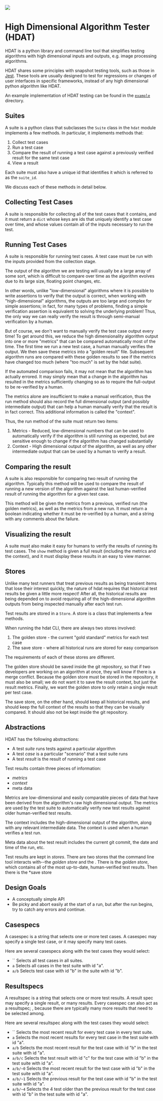 <img src="https://travis-ci.org/innolitics/hdat.svg?branch=master">

# High Dimensional Algorithm Tester (HDAT)

HDAT is a python library and command line tool that simplifies testing algorithms with high dimensional inputs and outputs, e.g. image processing algorithms.

HDAT shares some principles with snapshot testing tools, such as those in [Jest](https://facebook.github.io/jest/docs/en/snapshot-testing.html). These tools are usually designed to test for regressions or changes of user interfaces in specific frameworks, instead of any high dimensional python algorithm like HDAT.

An example implementation of HDAT testing can be found in the [`example`](https://github.com/innolitics/hdat/example) directory.

## Suites

A suite is a python class that subclasses the `Suite` class in the `hdat` module implements a few methods.  In particular, it implements methods that:

1. Collect test cases
2. Run a test case
3. Compare the result of running a test case against a previously verified
   result for the same test case
4. View a result

Each suite must also have a unique id that identifies it which is referred to as the `suite_id`.

We discuss each of these methods in detail below.

## Collecting Test Cases

A suite is responsible for collecting all of the test cases that it contains, and it must return a `dict` whose keys are ids that uniquely identify a test case over time, and whose values contain all of the inputs necessary to run the test.

## Running Test Cases

A suite is responsible for running test cases.  A test case must be run with the inputs provided from the collection stage.

The output of the algorithm we are testing will usually be a large array of some sort, which is difficult to compare over time as the algorithm evolves due to its large size, floating point changes, etc.

In other words, unlike "low-dimensional" algorithms where it is possible to write assertions to verify that the output is correct, when working with "high-dimensional" algorithms, the outputs are too large and complex for simple assertions; in fact, for many types of problems, finding a simple verification assertion is equivalent to solving the underlying problem!  Thus, the only way we can really verify the result is through semi-manual verification by a human.

But of course, we don't want to manually verify the test case output every time!  To get around this, we reduce the high dimensionality algorithm output into one or more "metrics" that can be compared automatically most of the time.  The first time we run a new test case, a human manually verifies the output.  We then save these metrics into a "golden result" file.  Subsequent algorithm runs are compared with these golden results to see if the metrics have changed too much (where "too much" is set by the hdat suite).

If the automated comparison fails, it may not mean that the algorithm has actually errored.  It may simply mean that a change in the algorithm has resulted in the metrics sufficiently changing so as to require the full-output to be re-verified by a human.

The metrics alone are insufficient to make a manual verification, thus the run method should also record the full dimensional output (and possibly intermediate output) that can help a human manually verify that the result is in fact correct.  This additional information is called the "context".

Thus, the run method of the suite must return two items:

1. Metrics - Reduced, low-dimensional numbers that can be used to automatically verify if the algorithm is still running as expected, but are sensitive enough to change if the algorithm has changed substantially
2. Context - High dimensional output of the algorithm, as well as any other intermediate output that can be used by a human to verify a result.

## Comparing the result

A suite is also responsible for comparing two result of running the algorithm.  Typically this method will be used to compare the result of running a new version of the algorithm against the last human-verified result of running the algorithm for a given test case.

This method will be given the metrics from a previous, verified run (the golden metrics), as well as the metrics from a new run.  It must return a boolean indicating whether it must be re-verified by a human, and a string with any comments about the failure.


## Visualizing the result

A suite must also make it easy for humans to verify the results of running its test cases.  The `show` method is given a full result (including the metrics and the context), and it must display these results in an easy to view manner.

## Stores

Unlike many test runners that treat previous results as being transient items that lose their interest quickly, the nature of hdat requires that historical test results be given a little more respect!  After all, the historical results are being depended on to avoid requiring all of the high-dimensional algorithm outputs from being inspected manually after each test run.

Test results are stored in a `Store`.  A store is a class that implements a few methods.

When running the hdat CLI, there are always two stores involved:

1. The golden store - the current "gold standard" metrics for each test case
2. The save store - where all historical runs are stored for easy comparison

The requirements of each of these stores are different.

The golden store should be saved inside the git repository, so that if two developers are working on an algorithm at once, they will know if there is a merge conflict.  Because the golden store must be stored in the repository, it must also be small; we do not want it to save the result context, but just the result metrics.  Finally, we want the golden store to only retain a single result per test case.

The save store, on the other hand, should keep all historical results, and should keep the full context of the results so that they can be visually compared.  It should also not be kept inside the git repository.

## Abstractions

HDAT has the following abstractions:

- A test *suite* runs tests against a particular algorithm
- A test *case* is a particular "scenario" that a test suite runs
- A test *result* is the result of running a test case

Test results contain three pieces of information:

- *metrics*
- *context*
- meta data

Metrics are low-dimensional and easily comparable pieces of data that have been derived from the algorithm's raw high dimensional output.  The metrics are used by the test suite to automatically verify new test results against older human-verified test results.

The context includes the high-dimensional output of the algorithm, along with any relevant intermediate data.  The context is used when a human verifies a test run.

Meta data about the test result includes the current git commit, the date and time of the run, etc.

Test results are kept in *stores*.  There are two stores that the command line tool interacts with--the *golden store* and the .  There is the *golden store*, which contains all of the most up-to-date, human-verified test results.  Then there is the *save store

## Design Goals

- A conceptually simple API
- Be picky and abort easily at the start of a run, but after the run begins,
  try to catch any errors and continue.

## Casespecs

A casespec is a string that selects one or more test cases.  A casespec may specify a single test case, or it may specify many test cases.

Here are several casespecs along with the test cases they would select:

- `` Selects all test cases in all suites.
- `a` Selects all cases in the test suite with id "a".
- `a/b` Selects test case with id "b" in the suite with id "b".

## Resultspecs

A resultspec is a string that selects one or more test results.  A result spec may specify a single result, or many results.  Every casespec can also act as a resultspec; , because there are typically many more results that need to be selected among.

Here are several resultspec along with the test cases they would select:

- `` Selects the most recent result for every test case in every test suite.
- `a` Selects the most recent results for every test case in the test suite with id "a".
- `a/b` Selects the most recent result for the test case with id "b" in the test suite with id "a".
- `a/b/c` Selects the test result with id "c" for the test case with id "b" in the test suite with id "a".
- `a/b/~0` Selects the most recent result for the test case with id "b" in the test suite with id "a".
- `a/b/~1` Selects the previous result for the test case with id "b" in the test suite with id "a".
- `a/b/~4` Selects the 4 test older than the previous result for the test case with id "b" in the test suite with id "a".
